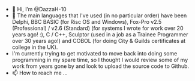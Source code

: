 - 👋 Hi, I’m @DazzaH-10
- 👀 The main languages that I've used (in no particular order) have been Delphi, BBC BASIC (for Risc OS and Windows), Fox-Pro v2.5 (Professional) / v2.6 (Standard) (for systems I wrote for work over 20 years ago! :), C / C++, Sculptor (used in a job as a Trainee Programmer over 30 years ago!) and COBOL (for doing City & Guilds certificates at college in the UK).
- I'm currently trying to get motivated to move back into doing some programming in my spare time, so I thought I would review some of my work from years gone by and look to upload the source code to Github.
- 📫 How to reach me ...

<!---
DazzaH-10/DazzaH-10 is a ✨ special ✨ repository because its `README.md` (this file) appears on your GitHub profile.
You can click the Preview link to take a look at your changes.
--->
